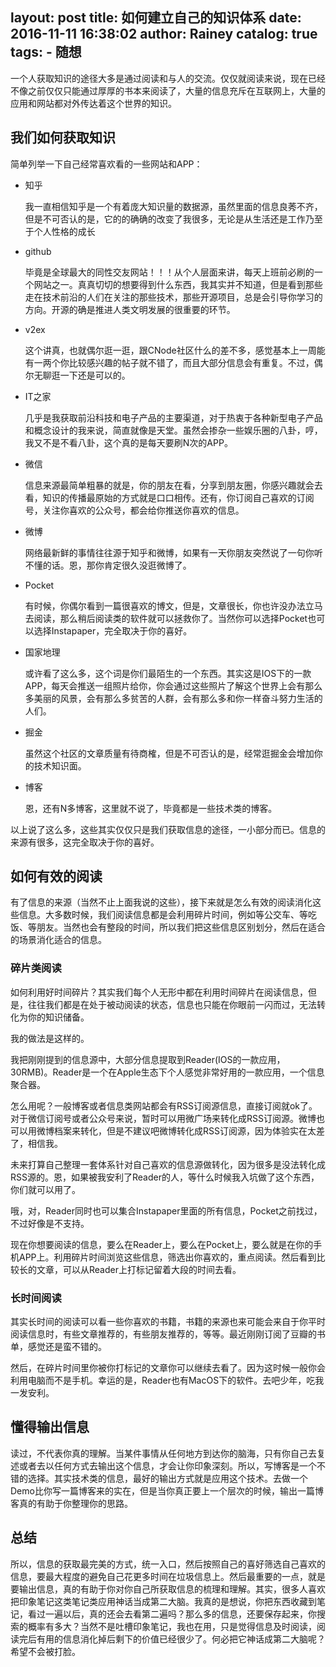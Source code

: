layout:     post
title:      如何建立自己的知识体系
date:       2016-11-11 16:38:02
author:     Rainey
catalog:    true
tags:
	- 随想
---

一个人获取知识的途径大多是通过阅读和与人的交流。仅仅就阅读来说，现在已经不像之前仅仅只能通过厚厚的书本来阅读了，大量的信息充斥在互联网上，大量的应用和网站都对外传达着这个世界的知识。

<!-- more -->

## 我们如何获取知识

简单列举一下自己经常喜欢看的一些网站和APP：

- 知乎

	我一直相信知乎是一个有着庞大知识量的数据源，虽然里面的信息良莠不齐，但是不可否认的是，它的的确确的改变了我很多，无论是从生活还是工作乃至于个人性格的成长

- github

	毕竟是全球最大的同性交友网站！！！从个人层面来讲，每天上班前必刷的一个网站之一。真真切切的想要得到什么东西，我其实并不知道，但是看到那些走在技术前沿的人们在关注的那些技术，那些开源项目，总是会引导你学习的方向。开源的确是推进人类文明发展的很重要的环节。

- v2ex

	这个讲真，也就偶尔逛一逛，跟CNode社区什么的差不多，感觉基本上一周能有一两个你比较感兴趣的帖子就不错了，而且大部分信息会有重复。不过，偶尔无聊逛一下还是可以的。

- IT之家

	几乎是我获取前沿科技和电子产品的主要渠道，对于热衷于各种新型电子产品和概念设计的我来说，简直就像是天堂。虽然会掺杂一些娱乐圈的八卦，哼，我又不是不看八卦，这个真的是每天要刷N次的APP。

- 微信

	信息来源最简单粗暴的就是，你的朋友在看，分享到朋友圈，你感兴趣就会去看，知识的传播最原始的方式就是口口相传。还有，你订阅自己喜欢的订阅号，关注你喜欢的公众号，都会给你推送你喜欢的信息。

- 微博

	网络最新鲜的事情往往源于知乎和微博，如果有一天你朋友突然说了一句你听不懂的话。恩，那你肯定很久没逛微博了。

- Pocket

	有时候，你偶尔看到一篇很喜欢的博文，但是，文章很长，你也许没办法立马去阅读，那么稍后阅读类的软件就可以拯救你了。当然你可以选择Pocket也可以选择Instapaper，完全取决于你的喜好。

- 国家地理

	或许看了这么多，这个词是你们最陌生的一个东西。其实这是IOS下的一款APP，每天会推送一组照片给你，你会通过这些照片了解这个世界上会有那么多美丽的风景，会有那么多贫苦的人群，会有那么多和你一样奋斗努力生活的人们。

- 掘金

	虽然这个社区的文章质量有待商榷，但是不可否认的是，经常逛掘金会增加你的技术知识面。

- 博客

	恩，还有N多博客，这里就不说了，毕竟都是一些技术类的博客。

以上说了这么多，这些其实仅仅只是我们获取信息的途径，一小部分而已。信息的来源有很多，这完全取决于你的喜好。

## 如何有效的阅读

有了信息的来源（当然不止上面我说的这些），接下来就是怎么有效的阅读消化这些信息。大多数时候，我们阅读信息都是会利用碎片时间，例如等公交车、等吃饭、等朋友。当然也会有整段的时间，所以我们把这些信息区别划分，然后在适合的场景消化适合的信息。

### 碎片类阅读

如何利用好时间碎片？其实我们每个人无形中都在利用时间碎片在阅读信息，但是，往往我们都是在处于被动阅读的状态，信息也只能在你眼前一闪而过，无法转化为你的知识储备。

我的做法是这样的。

我把刚刚提到的信息源中，大部分信息提取到Reader(IOS的一款应用，30RMB)。Reader是一个在Apple生态下个人感觉非常好用的一款应用，一个信息聚合器。

怎么用呢？一般博客或者信息类网站都会有RSS订阅源信息，直接订阅就ok了。对于微信订阅号或者公众号来说，暂时可以用微广场来转化成RSS订阅源。微博也可以用微博档案来转化，但是不建议吧微博转化成RSS订阅源，因为体验实在太差了，相信我。

未来打算自己整理一套体系针对自己喜欢的信息源做转化，因为很多是没法转化成RSS源的。恩，如果被我安利了Reader的人，等什么时候我入坑做了这个东西，你们就可以用了。

哦，对，Reader同时也可以集合Instapaper里面的所有信息，Pocket之前找过，不过好像是不支持。


现在你想要阅读的信息，要么在Reader上，要么在Pocket上，要么就是在你的手机APP上。利用碎片时间浏览这些信息，筛选出你喜欢的，重点阅读。然后看到比较长的文章，可以从Reader上打标记留着大段的时间去看。

### 长时间阅读

其实长时间的阅读可以看一些你喜欢的书籍，书籍的来源也来可能会来自于你平时阅读信息时，有些文章推荐的，有些朋友推荐的，等等。最近刚刚订阅了豆瓣的书单，感觉还是蛮不错的。

然后，在碎片时间里你被你打标记的文章你可以继续去看了。因为这时候一般你会利用电脑而不是手机。幸运的是，Reader也有MacOS下的软件。去吧少年，吃我一发安利。

## 懂得输出信息

读过，不代表你真的理解。当某件事情从任何地方到达你的脑海，只有你自己去复述或者去以任何方式去输出这个信息，才会让你印象深刻。所以，写博客是一个不错的选择。其实技术类的信息，最好的输出方式就是应用这个技术。去做一个Demo比你写一篇博客来的实在，但是当你真正要上一个层次的时候，输出一篇博客真的有助于你整理你的思路。

## 总结

所以，信息的获取最完美的方式，统一入口，然后按照自己的喜好筛选自己喜欢的信息，要最大程度的避免自己花更多时间在垃圾信息上。然后最重要的一点，就是要输出信息，真的有助于你对你自己所获取信息的梳理和理解。其实，很多人喜欢把印象笔记这类笔记类应用神话当成第二大脑。我真的是想说，你把东西收藏到笔记，看过一遍以后，真的还会去看第二遍吗？那么多的信息，还要保存起来，你搜索的概率有多大？当然不是吐槽印象笔记，我也在用，只是觉得信息及时阅读，阅读完后有用的信息消化掉后剩下的价值已经很少了。何必把它神话成第二大脑呢？希望不会被打脸。
